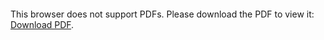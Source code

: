 <object data="christ-in-song/CIS1908pdfs/673.pdf" type="application/pdf" width="100%" height="1024px">
    <embed src="christ-in-song/CIS1908pdfs/673.pdf">
        <p>This browser does not support PDFs. Please download the PDF to view it: <a href="christ-in-song/CIS1908pdfs/673.pdf">Download PDF</a>.</p>
    </embed>
</object>
